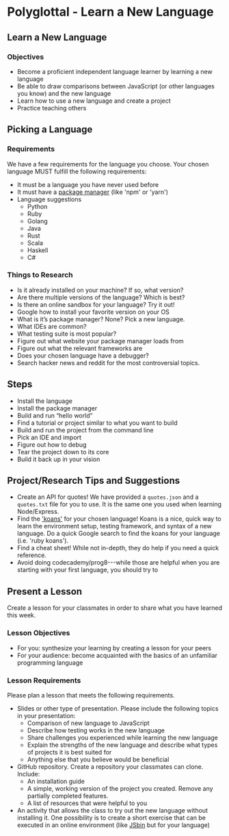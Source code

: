 # Polyglottal - Learn a New Language

## Learn a New Language

### Objectives

* Become a proficient independent language learner by learning a new language
* Be able to draw comparisons between JavaScript (or other languages you know) and the new language
* Learn how to use a new language and create a project
* Practice teaching others

## Picking a Language

### Requirements

We have a few requirements for the language you choose. Your chosen language MUST fulfill the following requirements:

* It must be a language you have never used before
* It must have a [package manager](http://lmgtfy.com/?q=package+manager) (like 'npm' or 'yarn')
* Language suggestions
  * Python
  * Ruby
  * Golang
  * Java
  * Rust
  * Scala
  * Haskell
  * C#

### Things to Research

* Is it already installed on your machine? If so, what version?
* Are there multiple versions of the language? Which is best?
* Is there an online sandbox for your language? Try it out!
* Google how to install your favorite version on your OS
* What is it’s package manager? None? Pick a new language.
* What IDEs are common?
* What testing suite is most popular?
* Figure out what website your package manager loads from
* Figure out what the relevant frameworks are
* Does your chosen language have a debugger?
* Search hacker news and reddit for the most controversial topics.

## Steps

* Install the language
* Install the package manager
* Build and run “hello world”
* Find a tutorial or project similar to what you want to build
* Build and run the project from the command line
* Pick an IDE and import
* Figure out how to debug
* Tear the project down to its core
* Build it back up in your vision

## Project/Research Tips and Suggestions

* Create an API for quotes! We have provided a `quotes.json` and a `quotes.txt` file for you to use. It is the same one you used when learning Node/Express.
* Find the ['koans'](https://github.com/mrdavidlaing/javascript-koans) for your chosen language! Koans is a nice, quick way to learn the environment setup, testing framework, and syntax of a new language. Do a quick Google search to find the koans for your language (i.e. 'ruby koans').
* Find a cheat sheet! While not in-depth, they do help if you need a quick reference.
* Avoid doing codecademy/prog8---while those are helpful when you are starting with your first language, you should try to 

## Present a Lesson

Create a lesson for your classmates in order to share what you have learned this week.

### Lesson Objectives

* For you: synthesize your learning by creating a lesson for your peers
* For your audience: become acquainted with the basics of an unfamiliar programming language

### Lesson Requirements

Please plan a lesson that meets the following requirements.

* Slides or other type of presentation.  Please include the following topics in your presentation:
  * Comparison of new language to JavaScript
  * Describe how testing works in the new language
  * Share challenges you experienced while learning the new language
  * Explain the strengths of the new language and describe what types of projects it is best suited for
  * Anything else that you believe would be beneficial
* GitHub repository. Create a repository your classmates can clone.  Include:
    * An installation guide
    * A simple, working version of the project you created.  Remove any partially completed features.
    * A list of resources that were helpful to you
* An activity that allows the class to try out the new language without installing it.  One possibility is to create a short exercise that can be executed in an online environment (like [JSbin](http://jsbin.com/) but for your language)
